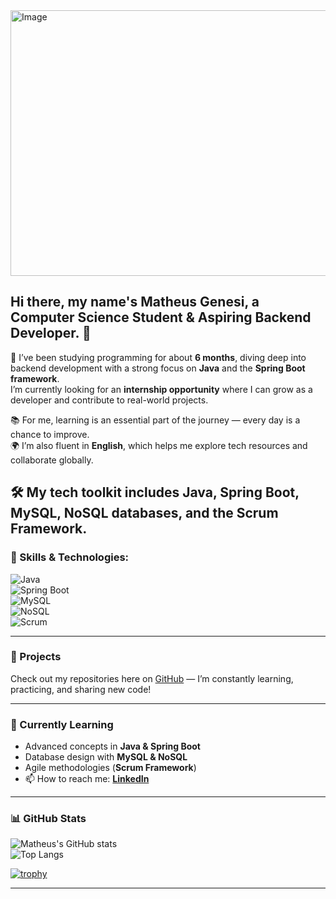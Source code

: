 <img width="1400" height="425" alt="Image" src="https://github.com/user-attachments/assets/7fbc6409-96df-48b4-a49b-db94d9c1de96" />


## Hi there, my name's Matheus Genesi, a Computer Science Student & Aspiring Backend Developer. 👋


🚀 I’ve been studying programming for about **6 months**, diving deep into backend development with a strong focus on **Java** and the **Spring Boot framework**.  
I’m currently looking for an **internship opportunity** where I can grow as a developer and contribute to real-world projects.  

📚 For me, learning is an essential part of the journey — every day is a chance to improve.  
🌍 I’m also fluent in **English**, which helps me explore tech resources and collaborate globally.  

🛠️ My tech toolkit includes **Java, Spring Boot, MySQL, NoSQL databases, and the Scrum Framework**.
---

### 🔧 Skills & Technologies:
![Java](https://img.shields.io/badge/Java-%23ED8B00.svg?style=for-the-badge&logo=openjdk&logoColor=white)  
![Spring Boot](https://img.shields.io/badge/SpringBoot-%236DB33F.svg?style=for-the-badge&logo=springboot&logoColor=white)  
![MySQL](https://img.shields.io/badge/MySQL-%2300f.svg?style=for-the-badge&logo=mysql&logoColor=white)  
![NoSQL](https://img.shields.io/badge/NoSQL-%234ea94b.svg?style=for-the-badge&logo=mongodb&logoColor=white)  
![Scrum](https://img.shields.io/badge/Scrum-%2300599C.svg?style=for-the-badge&logo=Scrum&logoColor=white)

---

### 📂 Projects
Check out my repositories here on [GitHub](https://github.com/matheusgenesi) — I’m constantly learning, practicing, and sharing new code!  

---

### 🌱 Currently Learning
- Advanced concepts in **Java & Spring Boot**
- Database design with **MySQL & NoSQL**
- Agile methodologies (**Scrum Framework**)
- 📫 How to reach me:
  **[LinkedIn](https://www.linkedin.com/in/matheusgenesi/)**
---

### 📊 GitHub Stats
![Matheus's GitHub stats](https://github-readme-stats.vercel.app/api?username=matheusgenesi&show_icons=true&hide_border=true&theme=dark)  
![Top Langs](https://github-readme-stats.vercel.app/api/top-langs/?username=matheusgenesi&layout=compact&theme=dark&hide_border=true)  

[![trophy](https://github-profile-trophy.vercel.app/?username=matheusgenesi&theme=onedark)](https://github.com/ryo-ma/github-profile-trophy)

---
